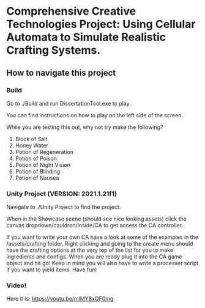 # Comprehensive Creative Technologies Project: Using Cellular Automata to Simulate Realistic Crafting Systems.

## How to navigate this project

### Build

Go to ./Build and run DissertationTool.exe to play.

You can find instructions on how to play on the left side of the screen.

While you are testing this out, why not try make the following?

1. Block of Salt
1. Honey Water
1. Potion of Regeneration
1. Potion of Poison
1. Potion of Night Vision
1. Potion of Blinding
1. Potion of Nausea

### Unity Project (VERSION: 2021.1.21f1)

Navigate to ./Unity Project to find the project.

When in the Showcase scene (should see nice looking assets) click the canvas dropdown/cauldron/inside/CA to get access the CA controller.

If you want to write your own CA have a look at some of the examples in the /assets/crafting folder. Right clicking and going to the create menu should have the crafting options at the very top of the list for you to make ingredients and configs. When you are ready plug it into the CA game object and hit go! Keep in mind you will also have to write a processer script if you want to yield items. Have fun!

### Video!

Here it is:
https://youtu.be/mlMY8xQF0mg
